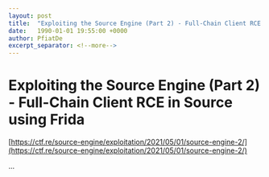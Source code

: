 ```yaml
---
layout: post
title:  "Exploiting the Source Engine (Part 2) - Full-Chain Client RCE in Source using Frida"
date:   1990-01-01 19:55:00 +0000
author: PfiatDe
excerpt_separator: <!--more-->
---
```


# Exploiting the Source Engine (Part 2) - Full-Chain Client RCE in Source using Frida
[https://ctf.re/source-engine/exploitation/2021/05/01/source-engine-2/](https://ctf.re/source-engine/exploitation/2021/05/01/source-engine-2/)

...
<!--more-->

